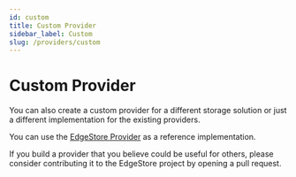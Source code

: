 ```yaml
---
id: custom
title: Custom Provider
sidebar_label: Custom
slug: /providers/custom
---
```


# Custom Provider

You can also create a custom provider for a different storage solution or just a different implementation for the existing providers.

You can use the [EdgeStore Provider](https://github.com/edgestorejs/edgestore/blob/next/packages/server/src/providers/edgestore/index.ts) as a reference implementation.

If you build a provider that you believe could be useful for others, please consider contributing it to the EdgeStore project by opening a pull request.
